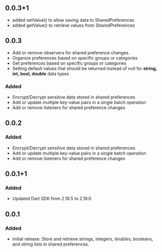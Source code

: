 ## 0.0.3+1
- added setValue() to allow saving data to SharedPreferences
- added getValue() to retrieve values from SharedPreferences

## 0.0.3
- Add or remove observers for shared preference changes.
- Organize preferences based on specific groups or categories
- Get preferences based on specific groups or categories
- Setting default values that should be returned instead of null for **string, int, bool, double** data types

### Added
- Encrypt/Decrypt sensitive data stored in shared preferences
- Add or update multiple key-value pairs in a single batch operation
- Add or remove listeners for shared preference changes

## 0.0.2

### Added
- Encrypt/Decrypt sensitive data stored in shared preferences
- Add or update multiple key-value pairs in a single batch operation
- Add or remove listeners for shared preference changes

## 0.0.1+1

### Added
- Updated Dart SDK from 2.19.5 to 2.19.0

## 0.0.1

### Added
- Initial release: Store and retrieve strings, integers, doubles, booleans, and string lists in shared preferences.